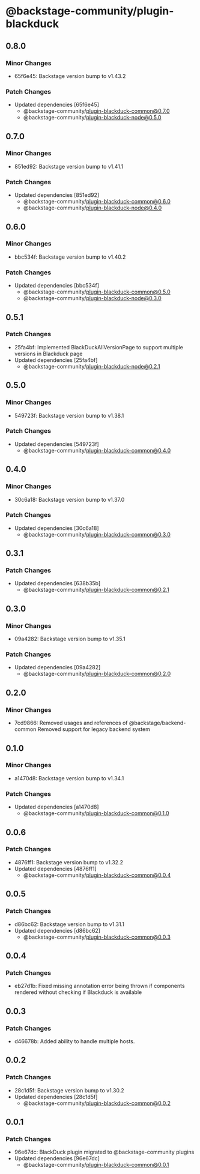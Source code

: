 # @backstage-community/plugin-blackduck

## 0.8.0

### Minor Changes

- 65f6e45: Backstage version bump to v1.43.2

### Patch Changes

- Updated dependencies [65f6e45]
  - @backstage-community/plugin-blackduck-common@0.7.0
  - @backstage-community/plugin-blackduck-node@0.5.0

## 0.7.0

### Minor Changes

- 851ed92: Backstage version bump to v1.41.1

### Patch Changes

- Updated dependencies [851ed92]
  - @backstage-community/plugin-blackduck-common@0.6.0
  - @backstage-community/plugin-blackduck-node@0.4.0

## 0.6.0

### Minor Changes

- bbc534f: Backstage version bump to v1.40.2

### Patch Changes

- Updated dependencies [bbc534f]
  - @backstage-community/plugin-blackduck-common@0.5.0
  - @backstage-community/plugin-blackduck-node@0.3.0

## 0.5.1

### Patch Changes

- 25fa4bf: Implemented BlackDuckAllVersionPage to support multiple versions in Blackduck page
- Updated dependencies [25fa4bf]
  - @backstage-community/plugin-blackduck-node@0.2.1

## 0.5.0

### Minor Changes

- 549723f: Backstage version bump to v1.38.1

### Patch Changes

- Updated dependencies [549723f]
  - @backstage-community/plugin-blackduck-common@0.4.0

## 0.4.0

### Minor Changes

- 30c6a18: Backstage version bump to v1.37.0

### Patch Changes

- Updated dependencies [30c6a18]
  - @backstage-community/plugin-blackduck-common@0.3.0

## 0.3.1

### Patch Changes

- Updated dependencies [638b35b]
  - @backstage-community/plugin-blackduck-common@0.2.1

## 0.3.0

### Minor Changes

- 09a4282: Backstage version bump to v1.35.1

### Patch Changes

- Updated dependencies [09a4282]
  - @backstage-community/plugin-blackduck-common@0.2.0

## 0.2.0

### Minor Changes

- 7cd9866: Removed usages and references of @backstage/backend-common
  Removed support for legacy backend system

## 0.1.0

### Minor Changes

- a1470d8: Backstage version bump to v1.34.1

### Patch Changes

- Updated dependencies [a1470d8]
  - @backstage-community/plugin-blackduck-common@0.1.0

## 0.0.6

### Patch Changes

- 4876ff1: Backstage version bump to v1.32.2
- Updated dependencies [4876ff1]
  - @backstage-community/plugin-blackduck-common@0.0.4

## 0.0.5

### Patch Changes

- d86bc62: Backstage version bump to v1.31.1
- Updated dependencies [d86bc62]
  - @backstage-community/plugin-blackduck-common@0.0.3

## 0.0.4

### Patch Changes

- eb27d1b: Fixed missing annotation error being thrown if components rendered without checking if Blackduck is available

## 0.0.3

### Patch Changes

- d46678b: Added ability to handle multiple hosts.

## 0.0.2

### Patch Changes

- 28c1d5f: Backstage version bump to v1.30.2
- Updated dependencies [28c1d5f]
  - @backstage-community/plugin-blackduck-common@0.0.2

## 0.0.1

### Patch Changes

- 96e67dc: BlackDuck plugin migrated to @backstage-community plugins
- Updated dependencies [96e67dc]
  - @backstage-community/plugin-blackduck-common@0.0.1
